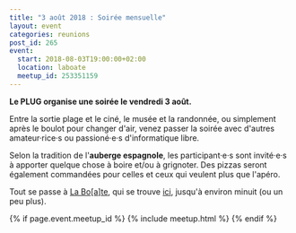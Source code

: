 ```yaml
---
title: "3 août 2018 : Soirée mensuelle"
layout: event
categories: reunions
post_id: 265
event:
  start: 2018-08-03T19:00:00+02:00
  location: laboate
  meetup_id: 253351159
---
```


**Le PLUG organise une soirée le vendredi 3 août.**

Entre la sortie plage et le ciné, le musée et la randonnée, ou simplement après le boulot pour changer d'air, venez passer la soirée avec d'autres amateur·rice·s ou passioné·e·s d'informatique libre.

Selon la tradition de l'**auberge espagnole**, les participant·e·s sont invité·e·s à apporter quelque chose à boire et/ou à grignoter. Des pizzas seront également commandées pour celles et ceux qui veulent plus que l'apéro.

Tout se passe à [La Bo\[a\]te](http://laboate.com/), qui se trouve [ici](https://www.openstreetmap.org/?mlat=43.29207&mlon=5.37297#map=19/43.29207/5.37297), jusqu'à environ minuit (ou un peu plus).

{% if page.event.meetup_id %}
  {% include meetup.html %}
{% endif %}
